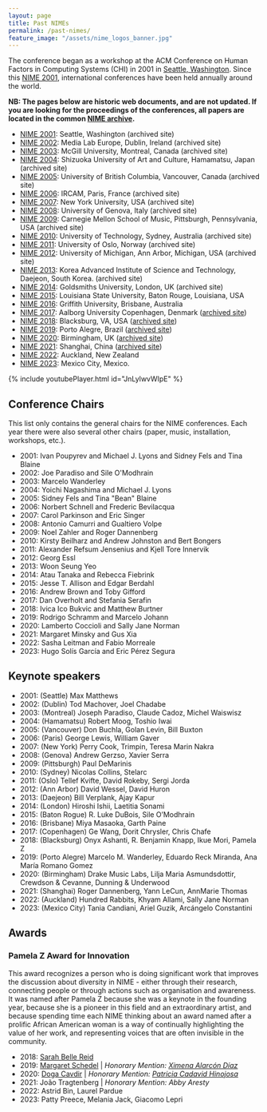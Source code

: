 ```yaml
---
layout: page
title: Past NIMEs
permalink: /past-nimes/
feature_image: "/assets/nime_logos_banner.jpg"
---
```


The conference began as a workshop at the ACM Conference on Human Factors in Computing Systems (CHI) in 2001 in [Seattle, Washington](https://en.wikipedia.org/wiki/Seattle,_Washington "Seattle, Washington"). Since this [NIME 2001](https://www.nime.org/2001), international conferences have been held annually around the world.

**NB: The pages below are historic web documents, and are not updated. If you are looking for the proceedings of the conferences, all papers are located in the common [NIME archive]({{site.baseurl}}/archives/).**

*   [NIME 2001](/web_archive/2001/): Seattle, Washington (archived site)
*   [NIME 2002](/web_archive/2002/): Media Lab Europe, Dublin, Ireland (archived site)
*   [NIME 2003](/web_archive/2003/): McGill University, Montreal, Canada (archived site)
*   [NIME 2004](/web_archive/2004/): Shizuoka University of Art and Culture, Hamamatsu, Japan (archived site)
*   [NIME 2005](/web_archive/2005/): University of British Columbia, Vancouver, Canada (archived site)
*   [NIME 2006](/web_archive/2006/): IRCAM, Paris, France (archived site)
*   [NIME 2007](/web_archive/2007/): New York University, USA (archived site)
*   [NIME 2008](/web_archive/2008/): University of Genova, Italy (archived site)
*   [NIME 2009](/web_archive/2009/): Carnegie Mellon School of Music, Pittsburgh, Pennsylvania, USA (archived site)
*   [NIME 2010](/web_archive/2010/): University of Technology, Sydney, Australia (archived site)
*   [NIME 2011](/web_archive/2011/): University of Oslo, Norway (archived site)
*   [NIME 2012](/web_archive/2012/): University of Michigan, Ann Arbor, Michigan, USA (archived site)
*   [NIME 2013](/web_archive/2013/): Korea Advanced Institute of Science and Technology, Daejeon, South Korea. (archived site)
*   [NIME 2014](/web_archive/2014/): Goldsmiths University, London, UK (archived site)
*   [NIME 2015](https://web.archive.org/web/20160119221432/https://nime2015.lsu.edu/): Louisiana State University, Baton Rouge, Louisiana, USA
*   [NIME 2016](https://web.archive.org/web/20161201181354/http://nime2016.org/): Griffith University, Brisbane, Australia
*   [NIME 2017](/web_archive/2017/): Aalborg University Copenhagen, Denmark ([archived site](/web_archive/2017/))
*   [NIME 2018](http://nime2018.icat.vt.edu): Blacksburg, VA, USA ([archived site](/web_archive/2018/))
*   [NIME 2019](/web_archive/2019/): Porto Alegre, Brazil ([archived site](/web_archive/2019/))
*   [NIME 2020](/web_archive/2020/): Birmingham, UK ([archived site](/web_archive/2020/))
*   [NIME 2021](https://nime2021.org/): Shanghai, China ([archived site](/web_archive/2021/))
*   [NIME 2022](/web_archive/2022/): Auckland, New Zealand
*   [NIME 2023](https://nime2023.org/): Mexico City, Mexico.

{% include youtubePlayer.html id="JnLylwvWIpE" %}

## Conference Chairs

This list only contains the general chairs for the NIME conferences. Each year there were also several other chairs (paper, music, installation, workshops, etc.).

* 2001: Ivan Poupyrev and Michael J. Lyons and Sidney Fels and Tina Blaine
* 2002: Joe Paradiso and Sile O'Modhrain
* 2003: Marcelo Wanderley
* 2004: Yoichi Nagashima and Michael J. Lyons
* 2005: Sidney Fels and Tina "Bean" Blaine
* 2006: Norbert Schnell and Frederic Bevilacqua
* 2007: Carol Parkinson and Eric Singer
* 2008: Antonio Camurri and Gualtiero Volpe
* 2009: Noel Zahler and Roger Dannenberg
* 2010: Kirsty Beilharz and Andrew Johnston and Bert Bongers
* 2011: Alexander Refsum Jensenius and Kjell Tore Innervik
* 2012: Georg Essl
* 2013: Woon Seung Yeo
* 2014: Atau Tanaka and Rebecca Fiebrink
* 2015: Jesse T. Allison and Edgar Berdahl
* 2016: Andrew Brown and Toby Gifford
* 2017: Dan Overholt and Stefania Serafin
* 2018: Ivica Ico Bukvic and Matthew Burtner
* 2019: Rodrigo Schramm and Marcelo Johann
* 2020: Lamberto Coccioli and Sally Jane Norman
* 2021: Margaret Minsky and Gus Xia
* 2022: Sasha Leitman and Fabio Morreale
* 2023: Hugo Solís García and Eric Pérez Segura

## Keynote speakers

* 2001: (Seattle) Max Matthews
* 2002: (Dublin) Tod Machover, Joel Chadabe
* 2003: (Montreal) Joseph Paradiso, Claude Cadoz, Michel Waiswisz
* 2004: (Hamamatsu) Robert Moog, Toshio Iwai
* 2005: (Vancouver) Don Buchla, Golan Levin, Bill Buxton
* 2006: (Paris) George Lewis, William Gaver
* 2007: (New York) Perry Cook, Trimpin, Teresa Marin Nakra
* 2008: (Genova) Andrew Gerzso, Xavier Serra
* 2009: (Pittsburgh) Paul DeMarinis
* 2010: (Sydney) Nicolas Collins, Stelarc
* 2011: (Oslo) Tellef Kvifte, David Rokeby, Sergi Jorda
* 2012: (Ann Arbor) David Wessel, David Huron
* 2013: (Daejeon) Bill Verplank, Ajay Kapur
* 2014: (London) Hiroshi Ishii, Laetitia Sonami
* 2015: (Baton Rogue) R. Luke DuBois, Sile O’Modhrain
* 2016: (Brisbane) Miya Masaoka, Garth Paine
* 2017: (Copenhagen) Ge Wang, Dorit Chrysler, Chris Chafe
* 2018: (Blacksburg) Onyx Ashanti, R. Benjamin Knapp, Ikue Mori, Pamela Z
* 2019: (Porto Alegre) Marcelo M. Wanderley, Eduardo Reck Miranda, Ana María Romano Gomez
* 2020: (Birmingham) Drake Music Labs, Lilja Maria Asmundsdottir, Crewdson & Cevanne, Dunning & Underwood
* 2021: (Shanghai) Roger Dannenberg, Yann LeCun, AnnMarie Thomas
* 2022: (Auckland) Hundred Rabbits, Khyam Allami, Sally Jane Norman
* 2023: (Mexico City) Tania Candiani, Ariel Guzik, Arcángelo Constantini

## Awards

### Pamela Z Award for Innovation

This award recognizes a person who is doing significant work that improves the discussion about diversity in NIME - either through their research, connecting people or through actions such as organisation and awareness. It was named after Pamela Z because she was a keynote in the founding year, because she is a pioneer in this field and an extraordinary artist, and because spending time each NIME thinking about an award named after a prolific African American woman is a way of continually highlighting the value of her work, and representing voices that are often invisible in the community.

* 2018: [Sarah Belle Reid](https://www.sarahbellereid.com/)
* 2019: [Margaret Schedel](http://wonomute.no/blog/pamela-z-award-for-innovation-nime-2019/) |
*Honorary Mention: [Ximena Alarcón Díaz](http://wonomute.no/blog/pamela-z-award-for-innovation-nime-2019/)*
* 2020: [Doga Cavdir](http://wonomute.no/blog/pamela-z-award-for-innovation-nime-2020/) |
*Honorary Mention: [Patricia Cadavid Hinojosa](http://wonomute.no/blog/pamela-z-award-for-innovation-nime-2020/)*
* 2021: João Tragtenberg | *Honorary Mention: Abby Aresty*
* 2022: Astrid Bin, Laurel Pardue
* 2023: Patty Preece, Melania Jack, Giacomo Lepri
